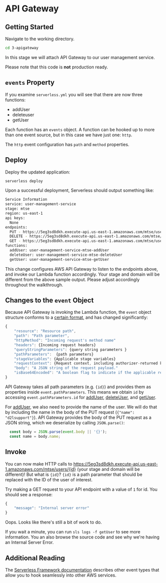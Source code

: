 # API Gateway

## Getting Started

Navigate to the working directory.

```sh
cd 3-apigateway
```

In this stage we will attach API Gateway to our user management service.

Please note that this code is **not** production ready.

## `events` Property

If you examine `serverless.yml` you will see that there are now three functions:

- addUser
- deleteuser
- getUser

Each function has an `events` object.  A function can be hooked up to more than one event source, but in this case we have just one: `http`.

The `http` event configuration has `path` and `method` properties.

## Deploy

Deploy the updated application:

```sh
serverless deploy
```

Upon a successful deployment, Serverless should output something like:

```sh
Service Information
service: user-management-service
stage: mtse
region: us-east-1
api keys:
  None
endpoints:
  PUT - https://5eg3sd8dkh.execute-api.us-east-1.amazonaws.com/mtse/users/{id}
  DELETE - https://5eg3sd8dkh.execute-api.us-east-1.amazonaws.com/mtse/users/{id}
  GET - https://5eg3sd8dkh.execute-api.us-east-1.amazonaws.com/mtse/users/{id}
functions:
  addUser: user-management-service-mtse-addUser
  deleteUser: user-management-service-mtse-deleteUser
  getUser: user-management-service-mtse-getUser
```

This change configures AWS API Gateway to listen to the endpoints above, and
invoke our Lambda function accordingly. Your stage and domain will be different
from the above sample output. Please adjust accordingly throughout the
walkthrough.

## Changes to the `event` Object

Because API Gateway is invoking the Lambda function, the `event` object structure conforms to a [certain
format](http://docs.aws.amazon.com/apigateway/latest/developerguide/api-gateway-set-up-simple-proxy.html#api-gateway-simple-proxy-for-lambda-input-format), and has changed significantly:

```js
{
    "resource": "Resource path",
    "path": "Path parameter",
    "httpMethod": "Incoming request's method name"
    "headers": {Incoming request headers}
    "queryStringParameters": {query string parameters }
    "pathParameters":  {path parameters}
    "stageVariables": {Applicable stage variables}
    "requestContext": {Request context, including authorizer-returned key-value pairs}
    "body": "A JSON string of the request payload."
    "isBase64Encoded": "A boolean flag to indicate if the applicable request payload is Base64-encode"
}
```

API Gateway takes all path parameters (e.g. `{id}`) and provides them as
properties inside `event.pathParameters`. This means we obtain `id` by
accessing `event.pathParameters.id` for [addUser](addUser.js),
[deleteUser](./deleteUser.js), and [getUser](./getUser.js).

For [addUser](./addUser.js), we also need to provide the name of the user. We
will do that by including the name in the body of the PUT request (`{"name":
"d2lsupport"}`). API Gateway provides the body of the PUT request as a JSON
string, which we deserialize by calling `JSON.parse()`:

```js
  const body = JSON.parse(event.body || '{}');
  const name = body.name;
```

## Invoke

You can now make HTTP calls to
https://5eg3sd8dkh.execute-api.us-east-1.amazonaws.com/mtse/users/{id} (your
stage and domain will be different)! But what is `{id}`? `{id}` is a path
parameter that should be replaced with the ID of the user of interest.

Try making a GET request to your API endpoint with a value of `1` for id. You should see a response:

```js
{
    "message": "Internal server error"
}
```

Oops. Looks like there's still a bit of work to do.

If you wait a minute, you can run `sls logs -f getUser` to see more information. You an also browse the source code and see why we're having an Internal Server Error.

## Additional Reading

The [Serverless Framework documentation](https://serverless.com/framework/docs/providers/aws/events/) describes other event types that allow you to hook seamlessly into other AWS services.
